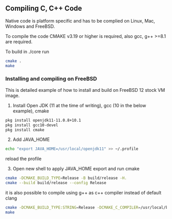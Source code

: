 ## Compiling C, C++ Code

Native code is platform specific and has to be complied on Linux, Mac, Windows and FreeBSD.

To compile the code CMAKE v3.19 or higher is required, also gcc, g++ >=8.1 are required.

To build in ./core run

```bash
cmake .
make
```

### Installing and compiling on FreeBSD

This is detailed example of how to install and build on FreeBSD 12 stock VM image.

1. Install Open JDK (11 at the time of writing), gcc (10 in the below example), cmake

```bash
pkg install openjdk11-11.0.8+10.1
pkg install gcc10-devel
pkg install cmake
```

2. Add JAVA_HOME

```bash
echo "export JAVA_HOME=/usr/local/openjdk11" >> ~/.profile
```

reload the profile 

3. Open new shell to apply JAVA_HOME export and run cmake 

```bash
cmake -DCMAKE_BUILD_TYPE=Release -B build/release -H.
cmake --build build/release --config Release
```

it is also possible to compile using g++ as c++ compiler instead of default clang 

```bash
cmake -DCMAKE_BUILD_TYPE:STRING=Release -DCMAKE_C_COMPILER=/usr/local/bin/gcc10 -DCMAKE_CXX_COMPILER=/usr/local/bin/g++10 .
make
```
